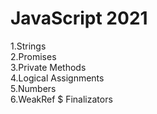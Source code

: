 # JavaScript 2021

1.Strings  
2.Promises  
3.Private Methods  
4.Logical Assignments  
5.Numbers  
6.WeakRef $ Finalizators  
